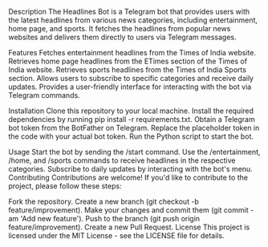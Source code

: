 Description
The Headlines Bot is a Telegram bot that provides users with the latest headlines from various news categories, including entertainment, home page, and sports. It fetches the headlines from popular news websites and delivers them directly to users via Telegram messages.

Features
Fetches entertainment headlines from the Times of India website.
Retrieves home page headlines from the ETimes section of the Times of India website.
Retrieves sports headlines from the Times of India Sports section.
Allows users to subscribe to specific categories and receive daily updates.
Provides a user-friendly interface for interacting with the bot via Telegram commands.


Installation
Clone this repository to your local machine.
Install the required dependencies by running pip install -r requirements.txt.
Obtain a Telegram bot token from the BotFather on Telegram.
Replace the placeholder token in the code with your actual bot token.
Run the Python script to start the bot.


Usage
Start the bot by sending the /start command.
Use the /entertainment, /home, and /sports commands to receive headlines in the respective categories.
Subscribe to daily updates by interacting with the bot's menu.
Contributing
Contributions are welcome! If you'd like to contribute to the project, please follow these steps:

Fork the repository.
Create a new branch (git checkout -b feature/improvement).
Make your changes and commit them (git commit -am 'Add new feature').
Push to the branch (git push origin feature/improvement).
Create a new Pull Request.
License
This project is licensed under the MIT License - see the LICENSE file for details.

